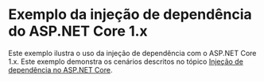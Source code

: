 # <a name="aspnet-core-dependency-injection-1x-sample"></a>Exemplo da injeção de dependência do ASP.NET Core 1.x

Este exemplo ilustra o uso da injeção de dependência com o ASP.NET Core 1.x. Este exemplo demonstra os cenários descritos no tópico [Injeção de dependência no ASP.NET Core](https://docs.microsoft.com/aspnet/core/fundamentals/dependency-injection).
